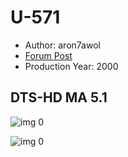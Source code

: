 # U-571

* Author: aron7awol
* [Forum Post](https://www.avsforum.com/threads/bass-eq-for-filtered-movies.2995212/post-57622512)
* Production Year: 2000

## DTS-HD MA 5.1

![img 0](https://i.imgur.com/vpP5Vwf.jpg)

![img 0](https://i.imgur.com/IEWU5z0.jpg)

